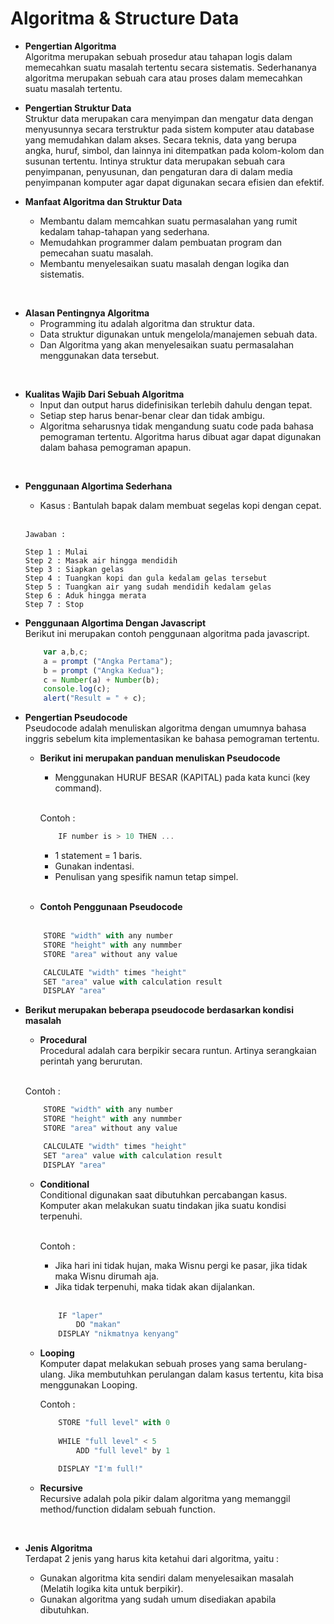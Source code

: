 # Algoritma & Structure Data
- **Pengertian Algoritma** <br>
Algoritma merupakan sebuah prosedur atau tahapan logis dalam memecahkan suatu masalah tertentu secara sistematis. Sederhananya algoritma merupakan sebuah cara atau proses dalam memecahkan suatu masalah tertentu.

- **Pengertian Struktur Data** <br>
Struktur data merupakan cara menyimpan dan mengatur data dengan menyusunnya secara terstruktur pada sistem komputer atau database yang memudahkan dalam akses. Secara teknis, data yang berupa angka, huruf, simbol, dan lainnya ini ditempatkan pada kolom-kolom dan susunan tertentu. Intinya struktur data merupakan sebuah cara penyimpanan, penyusunan, dan pengaturan dara di dalam media penyimpanan komputer agar dapat digunakan secara efisien dan efektif.

- **Manfaat Algoritma dan Struktur Data**
    - Membantu dalam memcahkan suatu permasalahan yang rumit kedalam tahap-tahapan yang sederhana.
    - Memudahkan programmer dalam pembuatan program dan pemecahan suatu masalah.
    - Membantu menyelesaikan suatu masalah dengan logika dan sistematis.

<br>

- **Alasan Pentingnya Algoritma**
    - Programming itu adalah algoritma dan struktur data.
    - Data struktur digunakan untuk mengelola/manajemen sebuah data.
    - Dan Algoritma yang akan menyelesaikan suatu permasalahan menggunakan data tersebut.

<br>

- **Kualitas Wajib Dari Sebuah Algoritma**
    - Input dan output harus didefinisikan terlebih dahulu dengan tepat.
    - Setiap step harus benar-benar clear dan tidak ambigu.
    - Algoritma seharusnya tidak mengandung suatu code pada bahasa pemograman tertentu. Algoritma harus dibuat agar dapat digunakan dalam bahasa pemograman apapun.

<br> 

- **Penggunaan Algortima Sederhana**

    - Kasus : Bantulah bapak dalam membuat segelas kopi dengan cepat. <br> <br>

    ```
    Jawaban :

    Step 1 : Mulai
    Step 2 : Masak air hingga mendidih
    Step 3 : Siapkan gelas
    Step 4 : Tuangkan kopi dan gula kedalam gelas tersebut
    Step 5 : Tuangkan air yang sudah mendidih kedalam gelas
    Step 6 : Aduk hingga merata
    Step 7 : Stop

    ```

- **Penggunaan Algortima Dengan Javascript** <br>
Berikut ini merupakan contoh penggunaan algoritma pada javascript.

    ```javascript
        var a,b,c;
        a = prompt ("Angka Pertama");
        b = prompt ("Angka Kedua");
        c = Number(a) + Number(b);
        console.log(c);
        alert("Result = " + c);
    ```

- **Pengertian Pseudocode** <br>
Pseudocode adalah menuliskan algoritma dengan umumnya bahasa inggris sebelum kita implementasikan ke bahasa pemograman tertentu. 

    - **Berikut ini merupakan panduan menuliskan Pseudocode**
        
        - Menggunakan HURUF BESAR (KAPITAL) pada kata kunci (key command). <br>
        <br>

        Contoh :
        ```javascript
            IF number is > 10 THEN ...
        ```

        - 1 statement = 1 baris.
        - Gunakan indentasi. 
        - Penulisan yang spesifik namun tetap simpel.
<br> <br>

    - **Contoh Penggunaan Pseudocode** <br> <br>
    ``` javascript
        STORE "width" with any number
        STORE "height" with any nummber
        STORE "area" without any value

        CALCULATE "width" times "height"
        SET "area" value with calculation result
        DISPLAY "area"
    ```

- **Berikut merupakan beberapa pseudocode berdasarkan kondisi masalah** <br>
    - **Procedural** <br>
    Procedural adalah cara berpikir secara runtun. Artinya serangkaian perintah yang berurutan.

    <br>

    Contoh :
    ```javascript
        STORE "width" with any number
        STORE "height" with any nummber
        STORE "area" without any value

        CALCULATE "width" times "height"
        SET "area" value with calculation result
        DISPLAY "area"
    ```

    - **Conditional** <br>
    Conditional digunakan saat dibutuhkan percabangan kasus. Komputer akan melakukan suatu tindakan jika suatu kondisi terpenuhi. <br> <br>

        Contoh :

        - Jika hari ini tidak hujan, maka Wisnu pergi ke pasar, jika tidak maka Wisnu dirumah aja.
        - Jika tidak terpenuhi, maka tidak akan dijalankan. <br> <br>

        ```javascript
            IF "laper"
                DO "makan"
            DISPLAY "nikmatnya kenyang"
        ```

    - **Looping** <br>
    Komputer dapat melakukan sebuah proses yang sama berulang-ulang. Jika membutuhkan perulangan dalam kasus tertentu, kita bisa menggunakan Looping.

        Contoh :
        ```javascript
            STORE "full level" with 0
            
            WHILE "full level" < 5
                ADD "full level" by 1

            DISPLAY "I'm full!"
        ```

    - **Recursive** <br>
    Recursive adalah pola pikir dalam algoritma yang memanggil method/function didalam sebuah function.

<br>

- **Jenis Algoritma** <br>
Terdapat 2 jenis yang harus kita ketahui dari algoritma, yaitu :

    - Gunakan algoritma kita sendiri dalam menyelesaikan masalah (Melatih logika kita untuk berpikir).
    - Gunakan algoritma yang sudah umum disediakan apabila dibutuhkan.